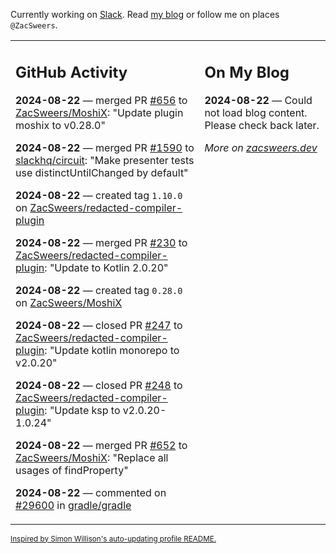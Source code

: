 Currently working on [Slack](https://slack.com/). Read [my blog](https://zacsweers.dev/) or follow me on places `@ZacSweers`.

<table><tr><td valign="top" width="60%">

## GitHub Activity
<!-- githubActivity starts -->
**2024-08-22** — merged PR [#656](https://github.com/ZacSweers/MoshiX/pull/656) to [ZacSweers/MoshiX](https://github.com/ZacSweers/MoshiX): "Update plugin moshix to v0.28.0"

**2024-08-22** — merged PR [#1590](https://github.com/slackhq/circuit/pull/1590) to [slackhq/circuit](https://github.com/slackhq/circuit): "Make presenter tests use distinctUntilChanged by default"

**2024-08-22** — created tag `1.10.0` on [ZacSweers/redacted-compiler-plugin](https://github.com/ZacSweers/redacted-compiler-plugin)

**2024-08-22** — merged PR [#230](https://github.com/ZacSweers/redacted-compiler-plugin/pull/230) to [ZacSweers/redacted-compiler-plugin](https://github.com/ZacSweers/redacted-compiler-plugin): "Update to Kotlin 2.0.20"

**2024-08-22** — created tag `0.28.0` on [ZacSweers/MoshiX](https://github.com/ZacSweers/MoshiX)

**2024-08-22** — closed PR [#247](https://github.com/ZacSweers/redacted-compiler-plugin/pull/247) to [ZacSweers/redacted-compiler-plugin](https://github.com/ZacSweers/redacted-compiler-plugin): "Update kotlin monorepo to v2.0.20"

**2024-08-22** — closed PR [#248](https://github.com/ZacSweers/redacted-compiler-plugin/pull/248) to [ZacSweers/redacted-compiler-plugin](https://github.com/ZacSweers/redacted-compiler-plugin): "Update ksp to v2.0.20-1.0.24"

**2024-08-22** — merged PR [#652](https://github.com/ZacSweers/MoshiX/pull/652) to [ZacSweers/MoshiX](https://github.com/ZacSweers/MoshiX): "Replace all usages of findProperty"

**2024-08-22** — commented on [#29600](https://github.com/gradle/gradle/issues/29600#issuecomment-2306057918) in [gradle/gradle](https://github.com/gradle/gradle)
<!-- githubActivity ends -->
</td><td valign="top" width="40%">

## On My Blog
<!-- blog starts -->
**2024-08-22** — Could not load blog content. Please check back later.
<!-- blog ends -->
_More on [zacsweers.dev](https://zacsweers.dev/)_
</td></tr></table>

<sub><a href="https://simonwillison.net/2020/Jul/10/self-updating-profile-readme/">Inspired by Simon Willison's auto-updating profile README.</a></sub>
